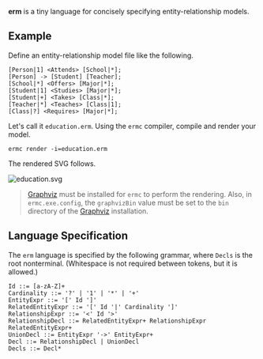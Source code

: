 [Graphviz]: (http://www.graphviz.org/)

**erm** is a tiny language for concisely specifying entity-relationship models.

## Example

Define an entity-relationship model file like the following.

    [Person|1] <Attends> [School|*];
    [Person] -> [Student] [Teacher];
    [School|*] <Offers> [Major|*];
    [Student|1] <Studies> [Major|*];
    [Student|+] <Takes> [Class|*];
    [Teacher|*] <Teaches> [Class|1];
    [Class|?] <Requires> [Major|*];
    
Let's call it `education.erm`. Using the `ermc` compiler, compile and render your model.

    ermc render -i=education.erm
    
The rendered SVG follows.

![education.svg](http://i.imgur.com/4bDvDse.png)

> [Graphviz][] must be installed for `ermc` to perform the rendering.
> Also, in `ermc.exe.config`, the `graphvizBin` value must be set
> to the `bin` directory of the [Graphviz][] installation.

## Language Specification

The `erm` language is specified by the following grammar,
where `Decls` is the root nonterminal.
(Whitespace is not required between tokens, but it is allowed.)

    Id ::= [a-zA-Z]+
    Cardinality ::= '?' | '1' | '*' | '+'
    EntityExpr ::= '[' Id ']'
    RelatedEntityExpr ::= '[' Id '|' Cardinality ']'
    RelationshipExpr ::= '<' Id '>'
    RelationshipDecl ::= RelatedEntityExpr+ RelationshipExpr RelatedEntityExpr+
    UnionDecl ::= EntityExpr '->' EntityExpr+
    Decl ::= RelationshipDecl | UnionDecl
    Decls ::= Decl*
